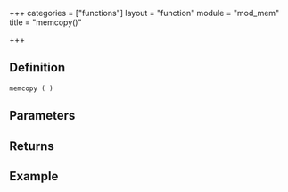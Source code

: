 +++
categories = ["functions"]
layout = "function"
module = "mod_mem"
title = "memcopy()"

+++

## Definition

    memcopy ( )

## Parameters

## Returns

## Example
